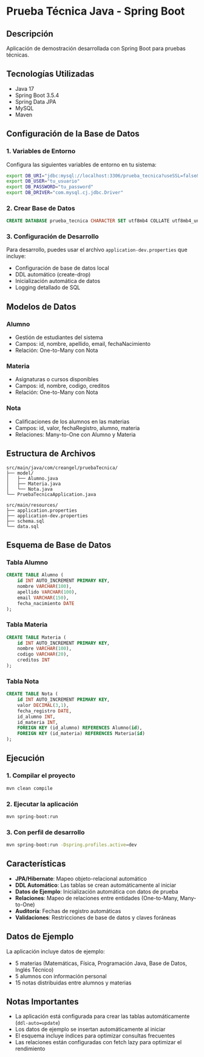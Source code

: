 # Prueba Técnica Java - Spring Boot

## Descripción
Aplicación de demostración desarrollada con Spring Boot para pruebas técnicas.

## Tecnologías Utilizadas
- Java 17
- Spring Boot 3.5.4
- Spring Data JPA
- MySQL
- Maven

## Configuración de la Base de Datos

### 1. Variables de Entorno
Configura las siguientes variables de entorno en tu sistema:

```bash
export DB_URI="jdbc:mysql://localhost:3306/prueba_tecnica?useSSL=false&serverTimezone=UTC&allowPublicKeyRetrieval=true"
export DB_USER="tu_usuario"
export DB_PASSWORD="tu_password"
export DB_DRIVER="com.mysql.cj.jdbc.Driver"
```

### 2. Crear Base de Datos
```sql
CREATE DATABASE prueba_tecnica CHARACTER SET utf8mb4 COLLATE utf8mb4_unicode_ci;
```

### 3. Configuración de Desarrollo
Para desarrollo, puedes usar el archivo `application-dev.properties` que incluye:
- Configuración de base de datos local
- DDL automático (create-drop)
- Inicialización automática de datos
- Logging detallado de SQL

## Modelos de Datos

### Alumno
- Gestión de estudiantes del sistema
- Campos: id, nombre, apellido, email, fechaNacimiento
- Relación: One-to-Many con Nota

### Materia
- Asignaturas o cursos disponibles
- Campos: id, nombre, codigo, creditos
- Relación: One-to-Many con Nota

### Nota
- Calificaciones de los alumnos en las materias
- Campos: id, valor, fechaRegistro, alumno, materia
- Relaciones: Many-to-One con Alumno y Materia

## Estructura de Archivos

```
src/main/java/com/creangel/pruebaTecnica/
├── model/
│   ├── Alumno.java
│   ├── Materia.java
│   └── Nota.java
└── PruebaTecnicaApplication.java

src/main/resources/
├── application.properties
├── application-dev.properties
├── schema.sql
└── data.sql
```

## Esquema de Base de Datos

### Tabla Alumno
```sql
CREATE TABLE Alumno (
    id INT AUTO_INCREMENT PRIMARY KEY,
    nombre VARCHAR(100),
    apellido VARCHAR(100),
    email VARCHAR(150),
    fecha_nacimiento DATE
);
```

### Tabla Materia
```sql
CREATE TABLE Materia (
    id INT AUTO_INCREMENT PRIMARY KEY,
    nombre VARCHAR(100),
    codigo VARCHAR(20),
    creditos INT
);
```

### Tabla Nota
```sql
CREATE TABLE Nota (
    id INT AUTO_INCREMENT PRIMARY KEY,
    valor DECIMAL(3,1),
    fecha_registro DATE,
    id_alumno INT,
    id_materia INT,
    FOREIGN KEY (id_alumno) REFERENCES Alumno(id),
    FOREIGN KEY (id_materia) REFERENCES Materia(id)
);
```

## Ejecución

### 1. Compilar el proyecto
```bash
mvn clean compile
```

### 2. Ejecutar la aplicación
```bash
mvn spring-boot:run
```

### 3. Con perfil de desarrollo
```bash
mvn spring-boot:run -Dspring.profiles.active=dev
```

## Características

- **JPA/Hibernate**: Mapeo objeto-relacional automático
- **DDL Automático**: Las tablas se crean automáticamente al iniciar
- **Datos de Ejemplo**: Inicialización automática con datos de prueba
- **Relaciones**: Mapeo de relaciones entre entidades (One-to-Many, Many-to-One)
- **Auditoría**: Fechas de registro automáticas
- **Validaciones**: Restricciones de base de datos y claves foráneas

## Datos de Ejemplo

La aplicación incluye datos de ejemplo:
- 5 materias (Matemáticas, Física, Programación Java, Base de Datos, Inglés Técnico)
- 5 alumnos con información personal
- 15 notas distribuidas entre alumnos y materias

## Notas Importantes

- La aplicación está configurada para crear las tablas automáticamente (`ddl-auto=update`)
- Los datos de ejemplo se insertan automáticamente al iniciar
- El esquema incluye índices para optimizar consultas frecuentes
- Las relaciones están configuradas con fetch lazy para optimizar el rendimiento
